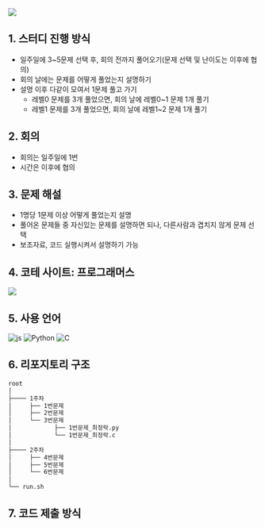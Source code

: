 <img src="https://capsule-render.vercel.app/api?type=waving&color=19BDC8&height=150&section=header" />

## 1. 스터디 진행 방식
- 일주일에 3~5문제 선택 후, 회의 전까지 풀어오기(문제 선택 및 난이도는 이후에 협의)
- 회의 날에는 문제를 어떻게 풀었는지 설명하기
- 설명 이후 다같이 모여서 1문제 풀고 가기
  - 레벨0 문제를 3개 풀었으면, 회의 날에 레벨0~1 문제 1개 풀기
  - 레벨1 문제를 3개 풀었으면, 회의 날에 레벨1~2 문제 1개 풀기


## 2. 회의
- 회의는 일주일에 1번
- 시간은 이후에 협의


## 3. 문제 해설
- 1명당 1문제 이상 어떻게 풀었는지 설명
- 풀어온 문제들 중 자신있는 문제를 설명하면 되나, 다른사람과 겹치지 않게 문제 선택
- 보조자료, 코드 실행시켜서 설명하기 가능


## 4. 코테 사이트: 프로그래머스
<a href="https://programmers.co.kr/"><img src="https://img.shields.io/badge/Programmers-3c4043?style=flat-square&logo=programmers&logoColor=white"/></a>

## 5. 사용 언어
![js](https://img.shields.io/badge/JavaScript-F7DF1E?style=for-the-badge&logo=JavaScript&logoColor=white)
![Python](https://img.shields.io/badge/Python-3c4043?style=for-the-badge&logo=Python&logoColor=white)
![C](https://img.shields.io/badge/C-2962ff?style=for-the-badge&logo=C&logoColor=white)

## 6. 리포지토리 구조
```bash
root
│
├──── 1주차
│     ├── 1번문제
│     ├── 2번문제
│     └── 3번문제
│            ├── 1번문제_최정락.py
│            └── 1번문제_최정락.c
│
├──── 2주차
│     ├── 4번문제
│     ├── 5번문제
│     └── 6번문제
│
└── run.sh
``` 

## 7. 코드 제출 방식

   
